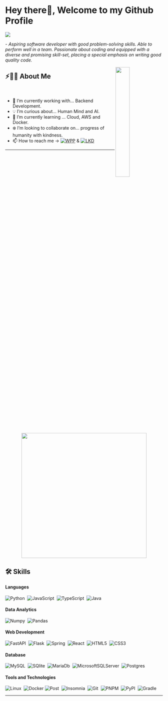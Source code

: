 # Hey there👋, Welcome to my Github Profile

<img href="https://git.io/typing-svg"><img src="https://readme-typing-svg.herokuapp.com?font=Fira+Code&pause=200&color=9F2129&vCenter=true&width=435&lines=Hi!;Im+Davi+Lucciola!;Full+Stack+Developer..."/>
 
 <p>- <i>Aspiring software developer with good problem-solving skills. Able to perform well in a team. Passionate about coding and equipped with a diverse and promising skill-set, placing a special emphasis on writing good quality code.</i> </p>


<img src="https://user-images.githubusercontent.com/89788120/167628634-549d2bdd-609e-4275-85af-1e1974da64ca.gif" width="30%" align="right" />

## ⚡🙋‍♂️ About Me

</br>

- 🔧 I’m currently working with... Backend Development.
- 💡 I’m curious about... Human Mind and AI.
- 📖 I’m currently learning ... Cloud, AWS and Docker.
- ❄️ I’m looking to collaborate on... progress of humanity with kindness.
- 📫 How to reach me -> <a href="https://wa.me/553186997442?text=Olá%20Davi!%20Vi%20seu%20perfil%20no%20github%20e%20gostaria%20de%20falar%20com%20você."> ![WPP](https://img.shields.io/badge/WhatsApp-25D366?style=for-the-badge&logo=whatsapp&logoColor=white)</a> & <a href="https://www.linkedin.com/in/davi-lucciola-63b93a237/">![LKD](https://img.shields.io/badge/LinkedIn-0077B5?style=for-the-badge&logo=linkedin&logoColor=white)</a>

<hr>
</br>

<div align="center">
 <img src="https://readme-stats.nbank.dev/api/top-langs/?username=davi-lucciola&layout=compact&theme=dark" style="width: 400px;">
</div>

<tr>
     
## 🛠️ Skills

#### Languages

![Python](https://img.shields.io/badge/Python-14354C?style=for-the-badge&logo=python&logoColor=white)&nbsp;
![JavaScript](https://img.shields.io/badge/javascript-%23323330.svg?style=for-the-badge&logo=javascript&logoColor=%23F7DF1E)&nbsp;
![TypeScript](https://img.shields.io/badge/typescript-%23007ACC.svg?style=for-the-badge&logo=typescript&logoColor=white)&nbsp;
![Java](https://img.shields.io/badge/java-%23ED8B00.svg?style=for-the-badge&logo=openjdk&logoColor=white)&nbsp;

#### Data Analytics 

![Numpy](https://img.shields.io/badge/Numpy-777BB4?style=for-the-badge&logo=numpy&logoColor=white)&nbsp;
![Pandas](https://img.shields.io/badge/Pandas-2C2D72?style=for-the-badge&logo=pandas&logoColor=white)&nbsp;

#### Web Development
![FastAPI](https://img.shields.io/badge/FastAPI-005571?style=for-the-badge&logo=fastapi)&nbsp;
![Flask](https://img.shields.io/badge/Flask-000000?style=for-the-badge&logo=flask&logoColor=white)&nbsp;
![Spring](https://img.shields.io/badge/spring-%236DB33F.svg?style=for-the-badge&logo=spring&logoColor=white)&nbsp;
![React](https://img.shields.io/badge/react-%2320232a.svg?style=for-the-badge&logo=react&logoColor=%2361DAFB)&nbsp;
![HTML5](https://img.shields.io/badge/HTML5-E34F26?style=for-the-badge&logo=html5&logoColor=white)&nbsp;
![CSS3](https://img.shields.io/badge/CSS3-1572B6?style=for-the-badge&logo=css3&logoColor=white)&nbsp;

#### Database

![MySQL](https://img.shields.io/badge/MySQL-00000F?style=for-the-badge&logo=mysql&logoColor=white)&nbsp;
![SQlite](https://img.shields.io/badge/-SQlite-05122A?style=for-the-badge&logo=sqlite&logoColor=A8B9CC)&nbsp;
![MariaDb](https://img.shields.io/badge/MariaDB-01529E?style=for-the-badge&logo=mariadb&logoColor=white)&nbsp;
![MicrosoftSQLServer](https://img.shields.io/badge/SQL%20Server-CC2927?style=for-the-badge&logo=microsoft%20sql%20server&logoColor=white)&nbsp;
![Postgres](https://img.shields.io/badge/postgres-%23316192.svg?style=for-the-badge&logo=postgresql&logoColor=white)&nbsp;

#### Tools and Technologies

![Linux](https://img.shields.io/badge/Linux-E34F26?style=for-the-badge&logo=linux&logoColor=black)&nbsp;
![Docker](https://img.shields.io/badge/docker-%230db7ed.svg?style=for-the-badge&logo=docker&logoColor=white)
![Post](https://img.shields.io/badge/Postman-FF6C37?style=for-the-badge&logo=postman&logoColor=white)&nbsp;
![Insomnia](https://img.shields.io/badge/Insomnia-black?style=for-the-badge&logo=insomnia&logoColor=5849BE)&nbsp;
![Git](https://img.shields.io/badge/-Git-05122A?style=for-the-badge&logo=git)&nbsp;
![PNPM](https://img.shields.io/badge/pnpm-%234a4a4a.svg?style=for-the-badge&logo=pnpm&logoColor=f69220)&nbsp;
![PyPI](https://img.shields.io/badge/pypi-3775A9?style=for-the-badge&logo=pypi&logoColor=white)&nbsp;
![Gradle](https://img.shields.io/badge/Gradle-02303A.svg?style=for-the-badge&logo=Gradle&logoColor=white)&nbsp;

<hr>
